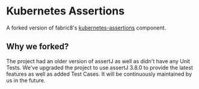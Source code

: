 # Kubernetes Assertions
A forked version of fabric8's [kubernetes-assertions](https://github.com/fabric8io/fabric8/tree/master/components/kubernetes-assertions/)
 component.
 
 ## Why we forked?
 The project had an older version of assertJ as well as didn't have any Unit Tests. We've upgraded the project to use assertJ 3.8.0 to provide the latest features as well as added Test Cases. It will be continuously maintained by us in the future.